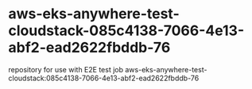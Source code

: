 # aws-eks-anywhere-test-cloudstack-085c4138-7066-4e13-abf2-ead2622fbddb-76
repository for use with E2E test job aws-eks-anywhere-test-cloudstack:085c4138-7066-4e13-abf2-ead2622fbddb-76
